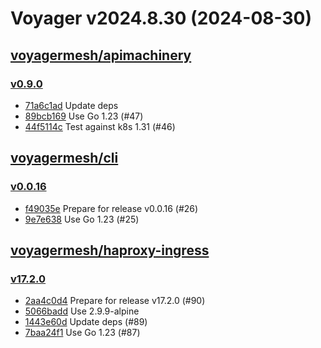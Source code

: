 # Voyager v2024.8.30 (2024-08-30)


## [voyagermesh/apimachinery](https://github.com/voyagermesh/apimachinery)

### [v0.9.0](https://github.com/voyagermesh/apimachinery/releases/tag/v0.9.0)

- [71a6c1ad](https://github.com/voyagermesh/apimachinery/commit/71a6c1ad) Update deps
- [89bcb169](https://github.com/voyagermesh/apimachinery/commit/89bcb169) Use Go 1.23 (#47)
- [44f5114c](https://github.com/voyagermesh/apimachinery/commit/44f5114c) Test against k8s 1.31 (#46)



## [voyagermesh/cli](https://github.com/voyagermesh/cli)

### [v0.0.16](https://github.com/voyagermesh/cli/releases/tag/v0.0.16)

- [f49035e](https://github.com/voyagermesh/cli/commit/f49035e) Prepare for release v0.0.16 (#26)
- [9e7e638](https://github.com/voyagermesh/cli/commit/9e7e638) Use Go 1.23 (#25)



## [voyagermesh/haproxy-ingress](https://github.com/voyagermesh/haproxy-ingress)

### [v17.2.0](https://github.com/voyagermesh/haproxy-ingress/releases/tag/v17.2.0)

- [2aa4c0d4](https://github.com/voyagermesh/haproxy-ingress/commit/2aa4c0d46) Prepare for release v17.2.0 (#90)
- [5066badd](https://github.com/voyagermesh/haproxy-ingress/commit/5066badd0) Use 2.9.9-alpine
- [1443e60d](https://github.com/voyagermesh/haproxy-ingress/commit/1443e60d4) Update deps (#89)
- [7baa24f1](https://github.com/voyagermesh/haproxy-ingress/commit/7baa24f15) Use Go 1.23 (#87)



